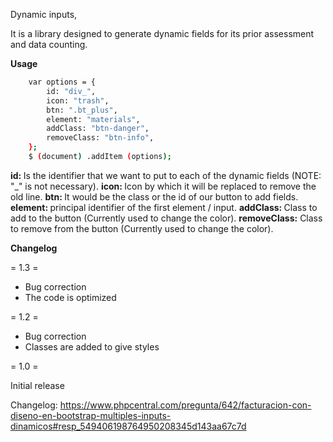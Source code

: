 Dynamic inputs,

It is a library designed to generate dynamic fields for its prior assessment and data counting.

<strong> Usage </strong>

```sh
    var options = {
        id: "div_",
        icon: "trash",
        btn: ".bt_plus",
        element: "materials",
        addClass: "btn-danger",
        removeClass: "btn-info",
    };
    $ (document) .addItem (options);
```
<strong> id: </strong> Is the identifier that we want to put to each of the dynamic fields (NOTE: "_" is not necessary).
<strong> icon: </strong> Icon by which it will be replaced to remove the old line.
<strong> btn: </strong> It would be the class or the id of our button to add fields.
<strong> element: </strong> principal identifier of the first element / input.
<strong> addClass: </strong> Class to add to the button (Currently used to change the color).
<strong> removeClass:</strong> Class to remove from the button (Currently used to change the color).

<strong> Changelog </strong>

= 1.3 =
* Bug correction
* The code is optimized

= 1.2 =

* Bug correction
* Classes are added to give styles

= 1.0 =

Initial release

Changelog: https://www.phpcentral.com/pregunta/642/facturacion-con-diseno-en-bootstrap-multiples-inputs-dinamicos#resp_549406198764950208345d143aa67c7d
